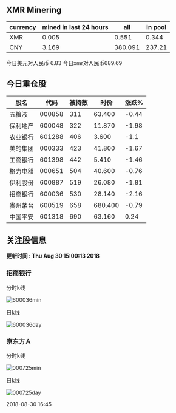 ## XMR Minering

|currency|mined in last 24 hours|all|in pool|
|---|---|---|---|
|XMR|0.005|0.551|0.344|
|CNY|3.169|380.091|237.21|

今日美元对人民币 6.83	今日xmr对人民币689.69


## 今日重仓股 

|股名|代码|被持数|时价|涨跌%|
|---|---|---|---|---|
|五粮液|000858|311|63.400|-0.44|
|保利地产|600048|322|11.870|-1.98|
|农业银行|601288|406|3.600|-1.1|
|美的集团|000333|423|41.800|-1.67|
|工商银行|601398|442|5.410|-1.46|
|格力电器|000651|504|40.600|-0.76|
|伊利股份|600887|519|26.080|-1.81|
|招商银行|600036|530|28.140|-2.16|
|贵州茅台|600519|658|680.400|-0.79|
|中国平安|601318|690|63.160|0.24|

## 关注股信息
**更新时间 : Thu Aug 30 15:00:13 2018**
### 招商银行 
分时k线

![600036min](http://image.sinajs.cn/newchart/min/n/sh600036.gif)

日k线

![600036day](http://image.sinajs.cn/newchart/daily/n/sh600036.gif)

### 京东方Ａ 
分时k线

![000725min](http://image.sinajs.cn/newchart/min/n/sz000725.gif)

日k线

![000725day](http://image.sinajs.cn/newchart/daily/n/sz000725.gif)

2018-08-30 16:45